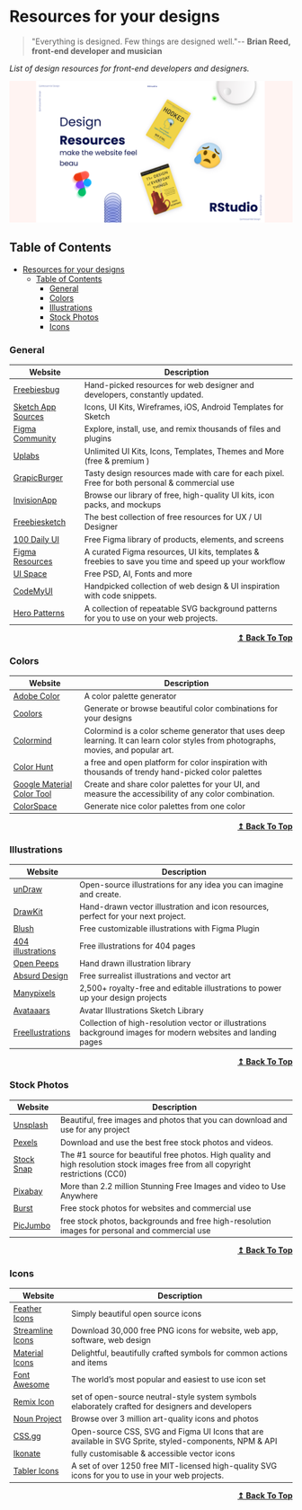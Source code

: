 # Resources for your designs

> "Everything is designed. Few things are designed well."--
> **Brian Reed, front-end developer and musician**

*List of design resources for front-end developers and designers.*

![Repository banner](thumbnail.png)

## Table of Contents

- [Resources for your designs](#resources-for-your-designs)
  - [Table of Contents](#table-of-contents)
    - [General](#general)
    - [Colors](#colors)
    - [Illustrations](#illustrations)
    - [Stock Photos](#stock-photos)
    - [Icons](#icons)

### General

Website | Description
--------|------------
[Freebiesbug](https://freebiesbug.com/) | Hand-picked resources for web designer and developers, constantly updated.
[Sketch App Sources](https://www.sketchappsources.com/) | Icons, UI Kits, Wireframes, iOS, Android Templates for Sketch
[Figma Community](https://www.figma.com/community) | Explore, install, use, and remix thousands of files and plugins
[Uplabs](https://www.uplabs.com/) | Unlimited UI Kits, Icons, Templates, Themes and More (free & premium )
[GrapicBurger](https://graphicburger.com/) | Tasty design resources made with care for each pixel. Free for both personal & commercial use
[InvisionApp](https://www.invisionapp.com/inside-design/design-resources/) | Browse our library of free, high-quality UI kits, icon packs, and mockups
[Freebiesketch](https://freebiesketch.com/) | The best collection of free resources for UX / UI Designer
[100 Daily UI](https://100dailyui.webflow.io/) | Free Figma library of products, elements, and screens
[Figma Resources](https://www.figmabox.com/) | A curated Figma resources, UI kits, templates & freebies to save you time and speed up your workflow
[UI Space](https://uispace.net/) | Free PSD, AI, Fonts and more
[CodeMyUI](https://codemyui.com) | Handpicked collection of web design & UI inspiration with code snippets.
[Hero Patterns](https://www.heropatterns.com/) | A collection of repeatable SVG background patterns for you to use on your web projects.

<div align="right">
    <b><a href="#table-of-contents">↥ Back To Top</a></b>
</div>

### Colors

Website | Description
--------|------------
[Adobe Color](https://color.adobe.com/) | A color palette generator
[Coolors](https://coolors.co/) | Generate or browse beautiful color combinations for your designs
[Colormind](http://colormind.io/) | Colormind is a color scheme generator that uses deep learning. It can learn color styles from photographs, movies, and popular art.
[Color Hunt](https://colorhunt.co/) | a free and open platform for color inspiration with thousands of trendy hand-picked color palettes
[Google Material Color Tool](https://material.io/resources/color/) | Create and share color palettes for your UI, and measure the accessibility of any color combination.
[ColorSpace](https://mycolor.space/) | Generate nice color palettes from one color

<div align="right">
    <b><a href="#table-of-contents">↥ Back To Top</a></b>
</div>

### Illustrations

Website | Description
--------|------------
[unDraw](https://undraw.co/illustrations) | Open-source illustrations for any idea you can imagine and create.
[DrawKit](https://www.drawkit.io/) | Hand-drawn vector illustration and icon resources, perfect for your next project.
[Blush](https://blush.design/) | Free customizable illustrations with Figma Plugin
[404 illustrations](https://error404.fun/) | Free illustrations for 404 pages
[Open Peeps](https://www.openpeeps.com/) | Hand drawn illustration library
[Absurd Design](https://absurd.design/) | Free surrealist illustrations and vector art
[Manypixels](https://www.manypixels.co/gallery) | 2,500+ royalty-free and editable illustrations to power up your design projects
[Avataaars](https://avataaars.com) | Avatar Illustrations Sketch Library
[Freellustrations](https://freellustrations.com/) | Collection of high-resolution vector or illustrations background images for modern websites and landing pages

<div align="right">
    <b><a href="#table-of-contents">↥ Back To Top</a></b>
</div>

### Stock Photos

Website | Description
--------|------------
[Unsplash](https://unsplash.com/) | Beautiful, free images and photos that you can download and use for any project
[Pexels](https://www.pexels.com/) | Download and use the best free stock photos and videos.
[Stock Snap](https://stocksnap.io/) | The #1 source for beautiful free photos. High quality and high resolution stock images free from all copyright restrictions (CC0)
[Pixabay](https://pixabay.com/) | More than 2.2 million Stunning Free Images and video to Use Anywhere
[Burst](https://burst.shopify.com/) | Free stock photos for websites and commercial use
[PicJumbo](https://picjumbo.com/) | free stock photos, backgrounds and free high-resolution images for personal and commercial use

<div align="right">
    <b><a href="#table-of-contents">↥ Back To Top</a></b>
</div>

### Icons

Website | Description
--------|------------
[Feather Icons](https://feathericons.com/) | Simply beautiful open source icons
[Streamline Icons](https://streamlineicons.com/) | Download 30,000 free PNG icons for website, web app, software, web design
[Material Icons](https://fonts.google.com/icons) | Delightful, beautifully crafted symbols for common actions and items
[Font Awesome](https://fontawesome.com) | The world’s most popular and easiest to use icon set
[Remix Icon](https://remixicon.com/) | set of open-source neutral-style system symbols elaborately crafted for designers and developers
[Noun Project](https://thenounproject.com) | Browse over 3 million art-quality icons and photos
[CSS.gg](https://css.gg/) | Open-source CSS, SVG and Figma UI Icons that are available in SVG Sprite, styled-components, NPM & API
[Ikonate](https://ikonate.com/) | fully customisable & accessible vector icons
[Tabler Icons](https://tabler-icons.io) | A set of over 1250 free MIT-licensed high-quality SVG icons for you to use in your web projects.

<div align="right">
    <b><a href="#table-of-contents">↥ Back To Top</a></b>
</div>
